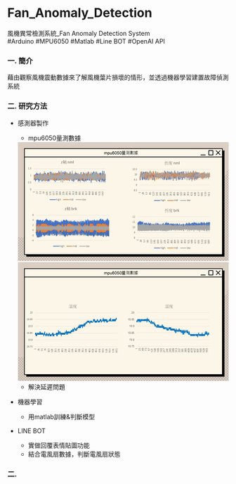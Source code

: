 # Fan_Anomaly_Detection
風機異常檢測系統_Fan Anomaly Detection System   
#Arduino #MPU6050 #Matlab #Line BOT #OpenAI API


### 一. 簡介
藉由觀察風機震動數據來了解風機葉片損壞的情形，並透過機器學習建置故障偵測系統

### 二. 研究方法
- 感測器製作
    - mpu6050量測數據
    <div align=center>
        <img src='images/ppt/投影片3.JPG' width="800"> 
        <img src='images/ppt/投影片4.JPG' width="800"> 
    </div> 

    - 解決延遲問題
- 機器學習
    - 用matlab訓練&判斷模型
- LINE BOT
    - 實做回覆表情貼圖功能
    - 結合電風扇數據，判斷電風扇狀態

### 二. 


